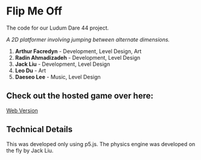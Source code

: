# Flip Me Off
The code for our Ludum Dare 44 project.

_A 2D platformer involving jumping between alternate dimensions._
1. **Arthur Facredyn** - Development, Level Design, Art
2. **Radin Ahmadizadeh** - Development, Level Design
3. **Jack Liu** - Development, Level Design
4. **Leo Du** - Art
5. **Daeseo Lee** - Music, Level Design

## Check out the hosted game over here:
[Web Version](https://arthur109.github.io/ludum-dare-44/)

## Technical Details
This was developed only using p5.js. The physics engine was developed on the fly by Jack Liu.
